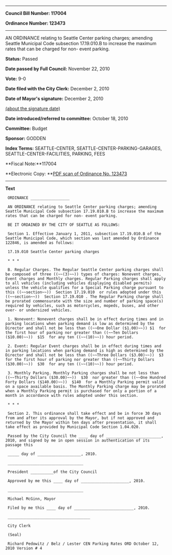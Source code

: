 

********

**Council Bill Number: 117004**
   
**Ordinance Number: 123473**
********

 AN ORDINANCE relating to Seattle Center parking charges; amending Seattle Municipal Code subsection 17.19.010.B to increase the maximum rates that can be charged for non- event parking.

**Status:** Passed
   
**Date passed by Full Council:** November 22, 2010
   
**Vote:** 9-0
   
**Date filed with the City Clerk:** December 2, 2010
   
**Date of Mayor's signature:** December 2, 2010
   
[(about the signature date)](/~public/approvaldate.htm)
   
   
   
**Date introduced/referred to committee:** October 18, 2010
   
**Committee:** Budget
   
**Sponsor:** GODDEN
   
   
**Index Terms:** SEATTLE-CENTER, SEATTLE-CENTER-PARKING-GARAGES, SEATTLE-CENTER-FACILITIES, PARKING, FEES

**Fiscal Note:**117004

**Electronic Copy: **[PDF scan of Ordinance No. 123473](/~archives/Ordinances/Ord_123473.pdf)

********

**Text**
   
```
 ORDINANCE _________________

 AN ORDINANCE relating to Seattle Center parking charges; amending Seattle Municipal Code subsection 17.19.010.B to increase the maximum rates that can be charged for non- event parking.

 BE IT ORDAINED BY THE CITY OF SEATTLE AS FOLLOWS:

 Section 1. Effective January 1, 2011, subsection 17.19.010.B of the Seattle Municipal Code, which section was last amended by Ordinance 122846, is amended as follows:

 17.19.010 Seattle Center parking charges

 * * *

 B. Regular Charges. The Regular Seattle Center parking charges shall be composed of three ((~~(3)~~)) types of charges: Nonevent charges, Event charges and Monthly charges. Regular Parking charges shall apply to all vehicles (including vehicles displaying disabled permits) unless the vehicle qualifies for a Special Parking charge pursuant to this ((~~section~~))  Section 17.19.010  or rules adopted under this ((~~section~~))  Section 17.19.010 . The Regular Parking charge shall be prorated commensurate with the size and number of parking space(s) required by vehicles, such as motorcycles, mopeds, buses, and other over- or undersized vehicles.

 1. Nonevent: Nonevent charges shall be in effect during times and in parking locations when parking demand is low as determined by the Director and shall not be less than ((~~One Dollar ($1.00)~~)) $1  for the first hour of parking nor greater than ((~~Ten Dollars ($10.00)~~))  $15  for any ten ((~~(10)~~)) hour period.

 2. Event: Regular Event charges shall be in effect during times and in parking locations when parking demand is high as determined by the Director and shall not be less than ((~~Three Dollars ($3.00)~~))  $3  for the first hour of parking nor greater than ((~~Thirty Dollars ($30.00)~~))  $30  for any ten ((~~(10)~~)) hour period.

 3. Monthly Parking. Monthly Parking charges shall be not less than ((~~Thirty Dollars ($30.00)~~))  $30  nor greater than ((~~One Hundred Forty Dollars ($140.00)~~))  $140  for a Monthly Parking permit valid on a space available basis. The Monthly Parking charge may be prorated when a Monthly Parking permit is purchased for only a portion of a month in accordance with rules adopted under this section.

 * * *

 Section 2. This ordinance shall take effect and be in force 30 days from and after its approval by the Mayor, but if not approved and returned by the Mayor within ten days after presentation, it shall take effect as provided by Municipal Code Section 1.04.020.

 Passed by the City Council the ____ day of ________________________, 2010, and signed by me in open session in authentication of its passage this

 _____ day of ___________________, 2010.

 _________________________________

 President __________of the City Council

 Approved by me this ____ day of _____________________, 2010.

 _________________________________

 Michael McGinn, Mayor

 Filed by me this ____ day of __________________________, 2010.

 ____________________________________

 City Clerk

 (Seal)

 Richard Pedowitz / Belz / Lester CEN Parking Rates ORD October 12, 2010 Version # 4

```
